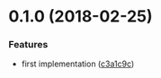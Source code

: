 <a name="0.1.0"></a>
# 0.1.0 (2018-02-25)


### Features

* first implementation ([c3a1c9c](https://github.com/christophehurpeau/lint-file/commit/c3a1c9c))
